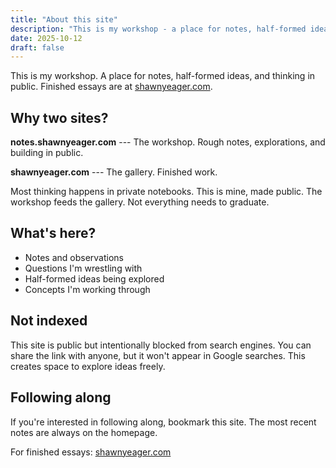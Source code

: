```yaml
---
title: "About this site"
description: "This is my workshop - a place for notes, half-formed ideas, and thinking in public. Finished essays are at shawnyeager.com."
date: 2025-10-12
draft: false
---
```


This is my workshop. A place for notes, half-formed ideas, and thinking in public. Finished essays are at [shawnyeager.com](https://shawnyeager.com).

## Why two sites?

**notes.shawnyeager.com** --- The workshop. Rough notes, explorations, and building in public.

**shawnyeager.com** --- The gallery. Finished work.

Most thinking happens in private notebooks. This is mine, made public. The workshop feeds the gallery. Not everything needs to graduate.

## What's here?

- Notes and observations
- Questions I'm wrestling with
- Half-formed ideas being explored
- Concepts I'm working through

## Not indexed

This site is public but intentionally blocked from search engines. You can share the link with anyone, but it won't appear in Google searches. This creates space to explore ideas freely.

## Following along

If you're interested in following along, bookmark this site. The most recent notes are always on the homepage.

For finished essays: [shawnyeager.com](https://shawnyeager.com)
